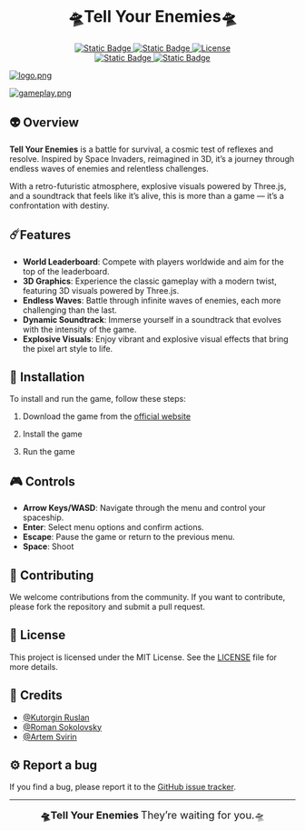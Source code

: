 <div align="center">
  <h1>🛸Tell Your Enemies🛸</h1>
</div>

<div align="center">
  <a href="https://github.com/teenxsky/tye">
    <img src="https://img.shields.io/badge/TYE-v0.0.1-blue?style=flat-&labelColor=gray" alt="Static Badge">
  </a>
  <a href="https://www.npmjs.com/package/npm/v/10.9.0">
    <img src="https://img.shields.io/badge/10.9.0-version?style=flat&logo=npm&label=Version&labelColor=gray&color=red" alt="Static Badge">
  </a>

  <a href="https://github.com/teenxsky/tye?tab=GPL-3.0-1-ov-file#readme">
    <img src="https://img.shields.io/badge/GNU-Licence?style=flat&label=Licence&labelColor=gray&color=blue" alt="License">
  </a>
</div>

<div align="center">
  <a href="https://github.com/teenxsky/tye/releases/tag/0.0.1">
    <img src="https://img.shields.io/badge/Support-macos?style=flat&label=MacOS&labelColor=gray&color=green" alt="Static Badge">
  </a>
  <a href="https://github.com/teenxsky/tye/releases/tag/0.0.1">
    <img src="https://img.shields.io/badge/Support-windows?style=flat&label=Windows&labelColor=gray&color=green" alt="Static Badge">
  </a>
</div>

[![logo.png](https://s.iimg.su/s/03/YtHXunSeVlf3aKxP0q7fUhhN4kiLntVQmxQaETFH.png)](https://iimg.su/i/cBUOA)

[![gameplay.png](https://iimg.su/s/19/Cjli54TFoX6Okq9xeJTmEDPDT0x71hsOssOZcpJk.png)](https://iimg.su/i/dcw7s)

## 👽 Overview

**Tell Your Enemies** is a battle for survival, a cosmic test of reflexes and resolve. Inspired by Space Invaders, reimagined in 3D, it’s a journey through endless waves of enemies and relentless challenges.

With a retro-futuristic atmosphere, explosive visuals powered by Three.js, and a soundtrack that feels like it’s alive, this is more than a game — it’s a confrontation with destiny.

## ☄️Features

- **World Leaderboard**: Compete with players worldwide and aim for the top of the leaderboard.
- **3D Graphics**: Experience the classic gameplay with a modern twist, featuring 3D visuals powered by Three.js.
- **Endless Waves**: Battle through infinite waves of enemies, each more challenging than the last.
- **Dynamic Soundtrack**: Immerse yourself in a soundtrack that evolves with the intensity of the game.
- **Explosive Visuals**: Enjoy vibrant and explosive visual effects that bring the pixel art style to life.

## 🚀 Installation

To install and run the game, follow these steps:

1. Download the game from the [official website](https://github.com/teenxsky/tye/releases/tag/0.0.1)

2. Install the game

3. Run the game

## 🎮 Controls
- **Arrow Keys/WASD**: Navigate through the menu and control your spaceship.
- **Enter**: Select menu options and confirm actions.
- **Escape**: Pause the game or return to the previous menu.
- **Space**: Shoot

## 🤝 Contributing

We welcome contributions from the community. If you want to contribute, please fork the repository and submit a pull request.

## 📜 License

This project is licensed under the MIT License. See the [LICENSE](LICENSE) file for more details.

## 🤝 Credits

- [@Kutorgin Ruslan](https://github.com/teenxsky)
- [@Roman Sokolovsky](https://github.com/r0manch1k)
- [@Artem Svirin](https://github.com/EmotionlessDev)

## ⚙️ Report a bug

If you find a bug, please report it to the [GitHub issue tracker](https://github.com/teenxsky/tye/issues).

---

<div align="center">
  <span style="font-size: 18px; font-weight: bold;">🛸Tell Your Enemies</span>
  <span style="font-size: 18px;">They’re waiting for you.🛸</span>
</div>

